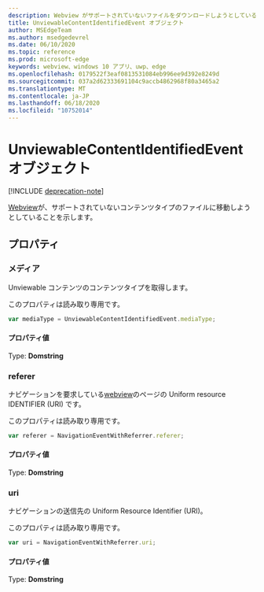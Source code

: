```yaml
---
description: Webview がサポートされていないファイルをダウンロードしようとしていることを示します。
title: UnviewableContentIdentifiedEvent オブジェクト
author: MSEdgeTeam
ms.author: msedgedevrel
ms.date: 06/10/2020
ms.topic: reference
ms.prod: microsoft-edge
keywords: webview、windows 10 アプリ、uwp、edge
ms.openlocfilehash: 0179522f3eaf0813531084eb996ee9d392e8249d
ms.sourcegitcommit: 037a2d62333691104c9accb4862968f80a3465a2
ms.translationtype: MT
ms.contentlocale: ja-JP
ms.lasthandoff: 06/18/2020
ms.locfileid: "10752014"
---
```

# UnviewableContentIdentifiedEvent オブジェクト  

[!INCLUDE [deprecation-note](../includes/deprecation-note.md)]  

[Webview](../webview.md)が、サポートされていないコンテンツタイプのファイルに移動しようとしていることを示します。  

## プロパティ  

### メディア  

Unviewable コンテンツのコンテンツタイプを取得します。  

このプロパティは読み取り専用です。  

```javascript
var mediaType = UnviewableContentIdentifiedEvent.mediaType;
```  

#### プロパティ値  

Type: **Domstring**  

### referer  

ナビゲーションを要求している[webview](../webview.md)のページの Uniform resource IDENTIFIER (URI) です。  

このプロパティは読み取り専用です。  

```javascript
var referer = NavigationEventWithReferrer.referer;
```  

#### プロパティ値  

Type: **Domstring**  

### uri  

ナビゲーションの送信先の Uniform Resource Identifier (URI)。  

このプロパティは読み取り専用です。  

```javascript
var uri = NavigationEventWithReferrer.uri;
```  

#### プロパティ値  

Type: **Domstring**  
